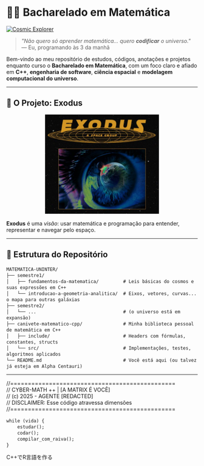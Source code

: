# 🧨🧠 Bacharelado em Matemática

[![Cosmic Explorer](https://img.shields.io/badge/Exodus-Space_Group-9cf?logo=starship&style=for-the-badge)](https://github.com/bragaus/MATEMATICA-UNINTER)

> *"Não quero só aprender matemática... quero **codificar** o universo."*  
> — Eu, programando às 3 da manhã

Bem-vindo ao meu repositório de estudos, códigos, anotações e projetos enquanto curso o **Bacharelado em Matemática**, com um foco claro e afiado em **C++**, **engenharia de software**, **ciência espacial** e **modelagem computacional do universo**.

---

## 🌌 O Projeto: **Exodus**

<p align="center">
  <img src="./logo-exodus.png" alt="Logo do Projeto Exodus" width="300"/>
</p>

**Exodus** é uma *visão*: usar matemática e programação para entender, representar e navegar pelo espaço.

---

## 📂 Estrutura do Repositório

```text
MATEMATICA-UNINTER/
├── semestre1/                      
│   ├── fundamentos-da-matematica/         # Leis básicas do cosmos e suas expressões em C++
│   └── introducao-a-geometria-analitica/  # Eixos, vetores, curvas... o mapa para outras galáxias
├── semestre2/                       
│   └── ...                                # (o universo está em expansão)
├── canivete-matematico-cpp/               # Minha biblioteca pessoal de matemática em C++
│   ├── include/                           # Headers com fórmulas, constantes, structs
│   └── src/                               # Implementações, testes, algoritmos aplicados
└── README.md                              # Você está aqui (ou talvez já esteja em Alpha Centauri)
```
---
//===============================================  
//  CYBER-MATH ++ | [A MATRIX É VOCÊ]  
//  (c) 2025 - AGENTE [REDACTED]  
//  DISCLAIMER: Esse código atravessa dimensões
//===============================================

```text
while (vida) {
    estudar();
    codar();
    compilar_com_raiva();
}
```
C++でR言語を作る

